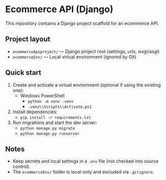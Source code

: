 # Ecommerce API (Django)

This repository contains a Django project scaffold for an ecommerce API.

## Project layout

- `ecommerceApiproject/` — Django project root (settings, urls, wsgi/asgi)
- `ecommerceEnv/` — Local virtual environment (ignored by Git)

## Quick start

1. Create and activate a virtual environment (optional if using the existing one):
   - Windows PowerShell
     - `python -m venv .venv`
     - `.venv\\Scripts\\Activate.ps1`
2. Install dependencies:
   - `pip install -r requirements.txt`
3. Run migrations and start the dev server:
   - `python manage.py migrate`
   - `python manage.py runserver`

## Notes
- Keep secrets and local settings in a `.env` file (not checked into source control).
- The `ecommerceEnv/` folder is local-only and excluded via `.gitignore`.
